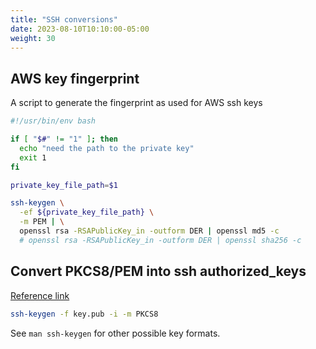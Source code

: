 ```yaml
---
title: "SSH conversions"
date: 2023-08-10T10:10:00-05:00
weight: 30
---
```




## AWS key fingerprint

A script to generate the fingerprint as used for AWS ssh keys

```bash
#!/usr/bin/env bash

if [ "$#" != "1" ]; then
  echo "need the path to the private key"
  exit 1
fi

private_key_file_path=$1

ssh-keygen \
  -ef ${private_key_file_path} \
  -m PEM | \
  openssl rsa -RSAPublicKey_in -outform DER | openssl md5 -c
  # openssl rsa -RSAPublicKey_in -outform DER | openssl sha256 -c
```

## Convert PKCS8/PEM into ssh authorized_keys

[Reference link](https://stackoverflow.com/questions/1011572/convert-pem-key-to-ssh-rsa-format#6112463)

```bash
ssh-keygen -f key.pub -i -m PKCS8
```

See `man ssh-keygen` for other possible key formats.

